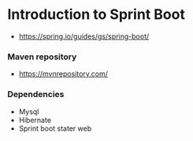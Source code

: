 # Introduction to Sprint Boot

- https://spring.io/guides/gs/spring-boot/

### Maven repository

- https://mvnrepository.com/

### Dependencies

- Mysql
- Hibernate
- Sprint boot stater web
